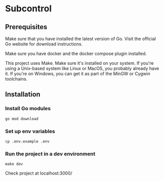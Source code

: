 # Subcontrol

## Prerequisites
Make sure that you have installed the latest version of Go. Visit the official Go website for download instructions.

Make sure you have docker and the docker compose plugin installed. 

This project uses Make. Make sure it's installed on your system. If you're using a Unix-based system like Linux or MacOS, you probably already have it. If you're on Windows, you can get it as part of the MinGW or Cygwin toolchains.

## Installation

### Install Go modules
```
go mod download
```

### Set up env variables
```
cp .env.example .env
```

### Run the project in a dev environment
```
make dev
```

Check project at localhost:3000/